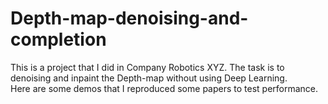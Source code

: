 # Depth-map-denoising-and-completion
This is a project that I did in Company Robotics XYZ. The task is to denoising and inpaint the
Depth-map without using Deep Learning.  
Here are some demos that I reproduced some papers to test performance.
